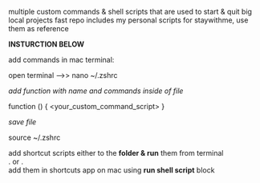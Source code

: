 multiple custom commands & shell scripts that are used to start & quit big local projects fast
repo includes my personal scripts for staywithme, use them as reference


**INSTURCTION BELOW**

add commands in mac terminal:

open terminal -->> nano ~/.zshrc

*add function with name and commands inside of file*

function <name>() {
    <your_custom_command_script>
}

*save file*

source ~/.zshrc

  add shortcut scripts either to the **folder & run** them from terminal   
.  or  .  
  add them in shortcuts app on mac using **run shell script** block
